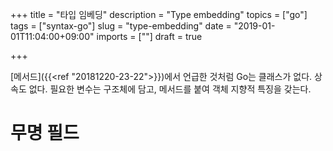 +++
title = "타입 임베딩"
description = "Type embedding"
topics = ["go"]
tags = ["syntax-go"]
slug = "type-embedding"
date = "2019-01-01T11:04:00+09:00"
imports = [""]
draft = true

+++

[메서드]({{<ref "20181220-23-22">}})에서 언급한 것처럼 Go는 클래스가 없다. 상속도 없다. 필요한 변수는 구조체에 담고, 메서드를 붙여 객체 지향적 특징을 갖는다.

# 무명 필드

